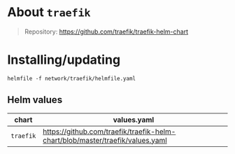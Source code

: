 About `traefik`
===
> Repository: https://github.com/traefik/traefik-helm-chart

Installing/updating
===

```shell
helmfile -f network/traefik/helmfile.yaml
```

Helm values
---

| chart     | values.yaml                                                                   |
|-----------|-------------------------------------------------------------------------------|
| `traefik` | https://github.com/traefik/traefik-helm-chart/blob/master/traefik/values.yaml |
